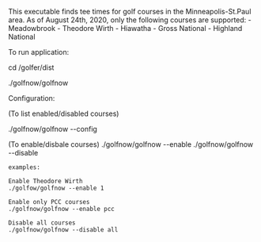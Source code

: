 This executable finds tee times for golf courses in the Minneapolis-St.Paul area.
As of August 24th, 2020, only the following courses are supported:
	- Meadowbrook
	- Theodore Wirth
	- Hiawatha
	- Gross National
	- Highland National


To run application:

cd /golfer/dist

./golfnow/golfnow


Configuration:

(To list enabled/disabled courses)

./golfnow/golfnow --config

(To enable/disbale courses)
./golfnow/golfnow --enable <course id>
./golfnow/golfnow --disable <course id>

	examples:

	Enable Theodore Wirth
	./golfow/golfnow --enable 1

	Enable only PCC courses
	./golfnow/golfnow --enable pcc

	Disable all courses
	./golfnow/golfnow --disable all

